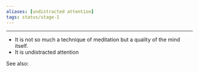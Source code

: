 ```yaml
---
aliases: [undistracted attention]
tags: status/stage-1 
---
```

---
- It is not so much a technique of meditation but a quality of the mind itself.
- It is undistracted attention

See also:


